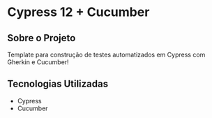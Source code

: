 # Cypress 12 + Cucumber

## Sobre o Projeto

Template para construção de testes automatizados em Cypress com Gherkin e Cucumber!

## Tecnologias Utilizadas

- Cypress
- Cucumber
